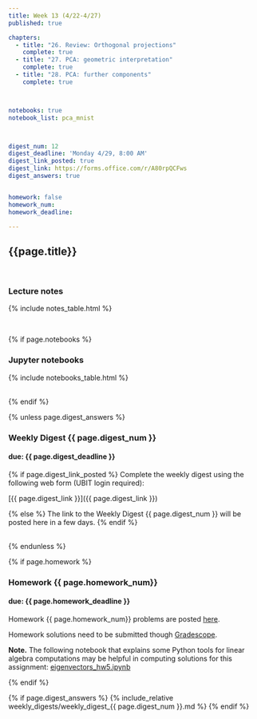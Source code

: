 ```yaml
---
title: Week 13 (4/22-4/27)
published: true

chapters:
  - title: "26. Review: Orthogonal projections"
    complete: true
  - title: "27. PCA: geometric interpretation"
    complete: true
  - title: "28. PCA: further components"
    complete: true



notebooks: true
notebook_list: pca_mnist



digest_num: 12
digest_deadline: 'Monday 4/29, 8:00 AM'
digest_link_posted: true
digest_link: https://forms.office.com/r/A80rpQCFws
digest_answers: true


homework: false
homework_num:
homework_deadline:

---
```


<style>
    ul {
        padding-left: 20px;
    }
</style>


## {{page.title}}

<br/>

### Lecture notes

{% include notes_table.html %}

<br/>

{% if page.notebooks %}
### Jupyter notebooks

{% include notebooks_table.html %}

<br/>
{% endif %}


{% unless page.digest_answers %}
### Weekly Digest {{ page.digest_num }}
#### due: {{ page.digest_deadline }}

{% if page.digest_link_posted %}
Complete the weekly digest using the following web form (UBIT login required):

[{{ page.digest_link }}]({{ page.digest_link }})

{% else %}
The link to the Weekly Digest {{ page.digest_num }} will be posted here
in a few days.
{% endif %}

<br/>
{% endunless %}


{% if page.homework %}
### Homework {{ page.homework_num}}
#### due: {{ page.homework_deadline }}

Homework {{ page.homework_num}} problems are posted <a href="{{ site.baseurl }}/assets/homework/hw_{{ page.homework_num }}.pdf" target="_blank">here</a>.

Homework solutions need to be submitted though [Gradescope](https://www.gradescope.com/).

**Note.** The following notebook that explains some Python tools for linear algebra computations may
be helpful in computing solutions for this assignment:
 <a href="{{site.baseurl}}/assets/notebooks/pca_hw6.ipynb" target="_blank">eigenvectors_hw5.ipynb</a>

{% endif %}



{% if page.digest_answers %}
{% include_relative weekly_digests/weekly_digest_{{ page.digest_num }}.md %}
{% endif %}